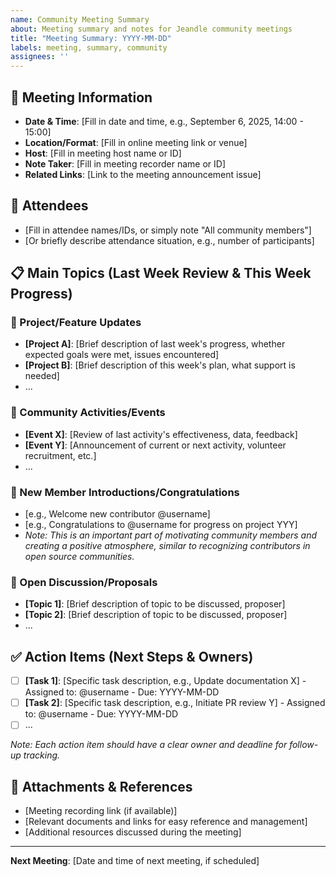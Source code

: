 ```yaml
---
name: Community Meeting Summary
about: Meeting summary and notes for Jeandle community meetings
title: "Meeting Summary: YYYY-MM-DD"
labels: meeting, summary, community
assignees: ''
---
```


## 📅 Meeting Information

- **Date & Time**: [Fill in date and time, e.g., September 6, 2025, 14:00 - 15:00]
- **Location/Format**: [Fill in online meeting link or venue]
- **Host**: [Fill in meeting host name or ID]
- **Note Taker**: [Fill in meeting recorder name or ID]
- **Related Links**: [Link to the meeting announcement issue]

## 👥 Attendees

- [Fill in attendee names/IDs, or simply note "All community members"]
- [Or briefly describe attendance situation, e.g., number of participants]

## 📋 Main Topics (Last Week Review & This Week Progress)

### 🚀 Project/Feature Updates
- **[Project A]**: [Brief description of last week's progress, whether expected goals were met, issues encountered]
- **[Project B]**: [Brief description of this week's plan, what support is needed]
- ...

### 🎉 Community Activities/Events
- **[Event X]**: [Review of last activity's effectiveness, data, feedback]
- **[Event Y]**: [Announcement of current or next activity, volunteer recruitment, etc.]
- ...

### 🎊 New Member Introductions/Congratulations
- [e.g., Welcome new contributor @username]
- [e.g., Congratulations to @username for progress on project YYY]
- *Note: This is an important part of motivating community members and creating a positive atmosphere, similar to recognizing contributors in open source communities.*

### 💬 Open Discussion/Proposals
- **[Topic 1]**: [Brief description of topic to be discussed, proposer]
- **[Topic 2]**: [Brief description of topic to be discussed, proposer]
- ...

## ✅ Action Items (Next Steps & Owners)

- [ ] **[Task 1]**: [Specific task description, e.g., Update documentation X] - Assigned to: @username - Due: YYYY-MM-DD
- [ ] **[Task 2]**: [Specific task description, e.g., Initiate PR review Y] - Assigned to: @username - Due: YYYY-MM-DD
- [ ] ...

*Note: Each action item should have a clear owner and deadline for follow-up tracking.*

## 📎 Attachments & References

- [Meeting recording link (if available)]
- [Relevant documents and links for easy reference and management]
- [Additional resources discussed during the meeting]

---

**Next Meeting**: [Date and time of next meeting, if scheduled]



